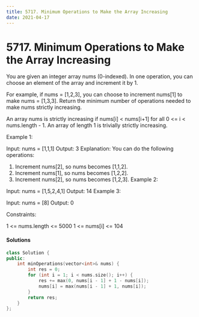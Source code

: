 ```yaml
---
title: 5717. Minimum Operations to Make the Array Increasing
date: 2021-04-17
---
```


# 5717. Minimum Operations to Make the Array Increasing

You are given an integer array nums (0-indexed). In one operation, you can choose an element of the array and increment it by 1.

For example, if nums = [1,2,3], you can choose to increment nums[1] to make nums = [1,3,3].
Return the minimum number of operations needed to make nums strictly increasing.

An array nums is strictly increasing if nums[i] < nums[i+1] for all 0 <= i < nums.length - 1. An array of length 1 is trivially strictly increasing.

 

Example 1:

Input: nums = [1,1,1]
Output: 3
Explanation: You can do the following operations:
1) Increment nums[2], so nums becomes [1,1,2].
2) Increment nums[1], so nums becomes [1,2,2].
3) Increment nums[2], so nums becomes [1,2,3].
Example 2:

Input: nums = [1,5,2,4,1]
Output: 14
Example 3:

Input: nums = [8]
Output: 0
 

Constraints:

1 <= nums.length <= 5000
1 <= nums[i] <= 104


#### Solutions

```c++
class Solution {
public:
    int minOperations(vector<int>& nums) {
        int res = 0;
        for (int i = 1; i < nums.size(); i++) {
            res += max(0, nums[i - 1] + 1 - nums[i]);
            nums[i] = max(nums[i - 1] + 1, nums[i]);
        }
        return res;
    }
};
```